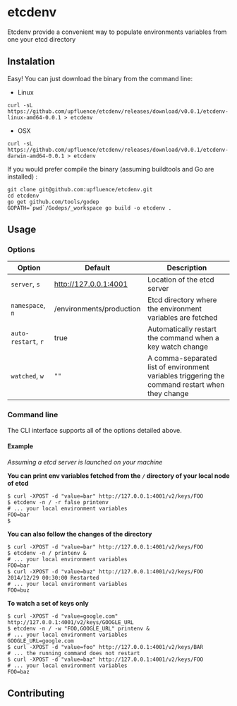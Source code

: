 # etcdenv

Etcdenv provide a convenient way to populate environments variables from one your etcd directory

## Instalation

Easy! You can just download the binary from the command line:

* Linux

```shell
curl -sL https://github.com/upfluence/etcdenv/releases/download/v0.0.1/etcdenv-linux-amd64-0.0.1 > etcdenv
```

* OSX

```shell
curl -sL https://github.com/upfluence/etcdenv/releases/download/v0.0.1/etcdenv-darwin-amd64-0.0.1 > etcdenv
```

If you would prefer compile the binary (assuming buildtools and Go are installed) :

```shell
git clone git@github.com:upfluence/etcdenv.git
cd etcdenv
go get github.com/tools/godep
GOPATH=`pwd`/Godeps/_workspace go build -o etcdenv .
```

## Usage

### Options

| Option | Default | Description |
| ------ | ------- | ----------- |
| `server`, `s` | http://127.0.0.1:4001 | Location of the etcd server |
| `namespace`, `n`| /environments/production | Etcd directory where the environment variables are fetched |
| `auto-restart`, `r` | true | Automatically restart the command when a key watch change |
| `watched`, `w` | `""` | A comma-separated list of environment variables triggering the command restart when they change |

### Command line

The CLI interface supports all of the options detailed above.


#### Example

*Assuming a etcd server is launched on your machine*

**You can print env variables fetched from the `/` directory of your local node of etcd**

```shell
$ curl -XPOST -d "value=bar" http://127.0.0.1:4001/v2/keys/FOO
$ etcdenv -n / -r false printenv
# ... your local environment variables
FOO=bar
$
```

**You can also follow the changes of the directory**

```shell
$ curl -XPOST -d "value=bar" http://127.0.0.1:4001/v2/keys/FOO
$ etcdenv -n / printenv &
# ... your local environment variables
FOO=bar
$ curl -XPOST -d "value=buz" http://127.0.0.1:4001/v2/keys/FOO
2014/12/29 00:30:00 Restarted
# ... your local environment variables
FOO=buz
```

**To watch a set of keys only**

```shell
$ curl -XPOST -d "value=google.com" http://127.0.0.1:4001/v2/keys/GOOGLE_URL
$ etcdenv -n / -w "FOO,GOOGLE_URL" printenv &
# ... your local environment variables
GOOGLE_URL=google.com
$ curl -XPOST -d "value=foo" http://127.0.0.1:4001/v2/keys/BAR
# ... the running command does not restart
$ curl -XPOST -d "value=baz" http://127.0.0.1:4001/v2/keys/FOO
# ... your local environment variables
FOO=baz
```

## Contributing

